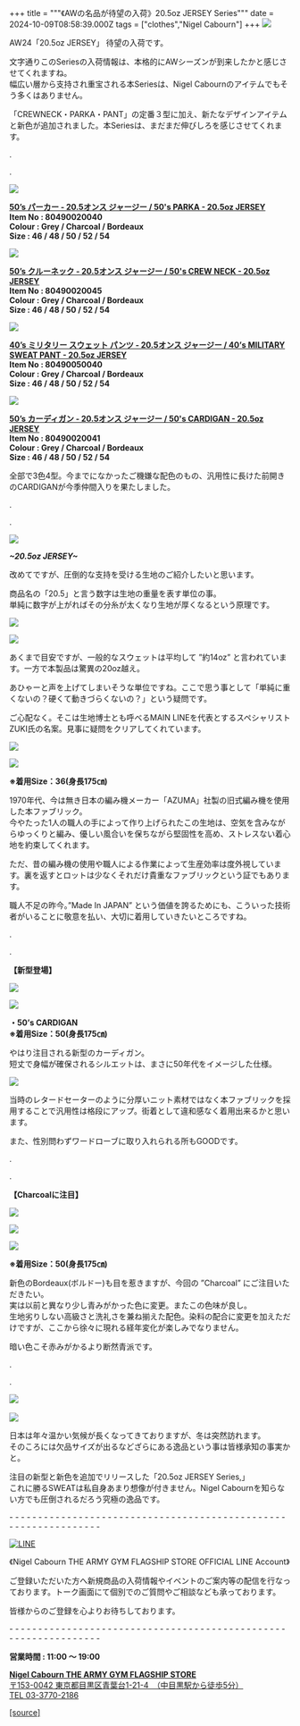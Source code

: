 +++
title = """《AWの名品が待望の入荷》20.5oz JERSEY Series"""
date = 2024-10-09T08:58:39.000Z
tags = ["clothes","Nigel Cabourn"]
+++
![](https://cdn.shopify.com/s/files/1/0094/9295/5196/files/DSC2250_480x480.jpg?v=1728459899)

AW24「20.5oz JERSEY」 待望の入荷です。

文字通りこのSeriesの入荷情報は、本格的にAWシーズンが到来したかと感じさせてくれますね。  
幅広い層から支持され重宝される本Seriesは、Nigel Cabournのアイテムでもそう多くはありません。

「CREWNECK・PARKA・PANT」の定番３型に加え、新たなデザインアイテムと新色が追加されました。本Seriesは、まだまだ伸びしろを感じさせてくれます。

.

.

![](https://cdn.shopify.com/s/files/1/0094/9295/5196/files/IMG_4111_480x480.jpg?v=1728440368)

[**50’s パーカー ‐ 20.5オンス ジャージー / 50's PARKA - 20.5oz JERSEY**](https://cabourn.jp/products/80490020040)  
**Item No : 80490020040**  
**Colour : Grey / Charcoal / Bordeaux**  
**Size : 46 / 48 / 50 / 52 / 54**

![](https://cdn.shopify.com/s/files/1/0094/9295/5196/files/IMG_4097_480x480.jpg?v=1728440368)

[**50’s クルーネック ‐ 20.5オンス ジャージー / 50's CREW NECK - 20.5oz JERSEY**](https://cabourn.jp/products/80490020045)  
**Item No : 80490020045**  
**Colour : Grey / Charcoal / Bordeaux**  
**Size : 46 / 48 / 50 / 52 / 54**

![](https://cdn.shopify.com/s/files/1/0094/9295/5196/files/IMG_4114_4b7a34a1-43fb-42f0-a638-5c18b88295f6_480x480.jpg?v=1728440367)

[**40’s ミリタリー スウェット パンツ ‐ 20.5オンス ジャージー / 40’s MILITARY SWEAT PANT - 20.5oz JERSEY**](https://cabourn.jp/products/80490050040)  
**Item No : 80490050040**  
**Colour : Grey / Charcoal / Bordeaux**  
**Size : 46 / 48 / 50 / 52 / 54**

![](https://cdn.shopify.com/s/files/1/0094/9295/5196/files/IMG_4123_6f47e118-80a3-44b2-9e0f-c57b5d53a0c9_480x480.jpg?v=1728459900)

[**50’s カーディガン ‐ 20.5オンス ジャージー / 50's CARDIGAN - 20.5oz JERSEY**](https://cabourn.jp/products/80490020041)  
**Item No : 80490020041**  
**Colour : Grey / Charcoal / Bordeaux**  
**Size : 46 / 48 / 50 / 52 / 54**

全部で3色4型。今までになかったご機嫌な配色のもの、汎用性に長けた前開きのCARDIGANが今季仲間入りを果たしました。

.

.

![](https://cdn.shopify.com/s/files/1/0094/9295/5196/files/IMG_5654_480x480.jpg?v=1728440365)

_**~20.5oz JERSEY~**_

改めてですが、圧倒的な支持を受ける生地のご紹介したいと思います。

商品名の「20.5」と言う数字は生地の重量を表す単位の事。  
単純に数字が上がればその分糸が太くなり生地が厚くなるという原理です。

![](https://cdn.shopify.com/s/files/1/0094/9295/5196/files/DSC2202_480x480.jpg?v=1728454438)

![](https://cdn.shopify.com/s/files/1/0094/9295/5196/files/DSC2210_480x480.jpg?v=1728454438)

あくまで目安ですが、一般的なスウェットは平均して ”約14oz” と言われています。一方で本製品は驚異の20oz越え。

あひゃーと声を上げてしまいそうな単位ですね。ここで思う事として「単純に重くないの？硬くて動きづらくないの？」という疑問です。

ご心配なく。そこは生地博士とも呼べるMAIN LINEを代表とするスペシャリストZUKI氏の名案。見事に疑問をクリアしてくれています。

![](https://cdn.shopify.com/s/files/1/0094/9295/5196/files/DSC2112_480x480.jpg?v=1728454439)

![](https://cdn.shopify.com/s/files/1/0094/9295/5196/files/DSC2149_480x480.jpg?v=1728454437)

**※着用Size：36(身長175㎝)**

1970年代、今は無き日本の編み機メーカー「AZUMA」社製の旧式編み機を使用した本ファブリック。  
今やたった1人の職人の手によって作り上げられたこの生地は、空気を含みながらゆっくりと編み、優しい風合いを保ちながら堅固性を高め、ストレスない着心地を約束してくれます。

ただ、昔の編み機の使用や職人による作業によって生産効率は度外視しています。裏を返すとロットは少なくそれだけ貴重なファブリックという証でもあります。

職人不足の昨今。”Made In JAPAN” という価値を誇るためにも、こういった技術者がいることに敬意を払い、大切に着用していきたいところですね。

.

.

**【新型登場】**

![](https://cdn.shopify.com/s/files/1/0094/9295/5196/files/DSC2240_480x480.jpg?v=1728459899)

![](https://cdn.shopify.com/s/files/1/0094/9295/5196/files/DSC2242_480x480.jpg?v=1728459899)

**・50’s CARDIGAN**   
**※着用Size：50(身長175㎝)**

やはり注目される新型のカーディガン。  
短丈で身幅が確保されるシルエットは、まさに50年代をイメージした仕様。

![](https://cdn.shopify.com/s/files/1/0094/9295/5196/files/DSC2213_480x480.jpg?v=1728460352)

当時のレタードセーターのように分厚いニット素材ではなく本ファブリックを採用することで汎用性は格段にアップ。街着として違和感なく着用出来るかと思います。

また、性別問わずワードローブに取り入れられる所もGOODです。

.

.

**【Charcoalに注目】**

![](https://cdn.shopify.com/s/files/1/0094/9295/5196/files/IMG_5633_352773ed-853f-4d14-9aed-f91331fac914_480x480.jpg?v=1728440367)

![](https://cdn.shopify.com/s/files/1/0094/9295/5196/files/IMG_5637_0a43ce9c-aa00-47a7-a048-6b940fcd012f_480x480.jpg?v=1728440599)

![](https://cdn.shopify.com/s/files/1/0094/9295/5196/files/IMG_5659_bc8c55d4-3c8f-4bf2-ae2b-109057a8a50f_480x480.jpg?v=1728440367)

**※着用Size：50(身長175㎝)**

新色のBordeaux(ボルドー)も目を惹きますが、今回の ”Charcoal” にご注目いただきたい。  
実は以前と異なり少し青みがかった色に変更。またこの色味が良し。  
生地劣りしない高級さと洗礼さを兼ね揃えた配色。染料の配合に変更を加えただけですが、ここから徐々に現れる経年変化が楽しみでなりません。

暗い色こそ赤みがかるより断然青派です。

.

.

![](https://cdn.shopify.com/s/files/1/0094/9295/5196/files/DSC2203_480x480.jpg?v=1728460234) 

![](https://cdn.shopify.com/s/files/1/0094/9295/5196/files/DSC2154_590bafc7-ad78-42d8-b570-1d456d8f531b_480x480.jpg?v=1728463127)

日本は年々温かい気候が長くなってきておりますが、冬は突然訪れます。  
そのころには欠品サイズが出るなどざらにある逸品という事は皆様承知の事実かと。

注目の新型と新色を追加でリリースした「20.5oz JERSEY Series,」   
これに勝るSWEATは私自身あまり想像が付きません。Nigel Cabournを知らない方でも圧倒されるだろう究極の逸品です。

\- - - - - - - - - - - - - - - - - - - - - - - - - - - - - - - - - - - - - - - - - - - - - - - - - - - - - - - - - - - - - - - -  

[![LINE](https://cdn.shopify.com/s/files/1/0094/9295/5196/files/ja_600x600.png?v=1631941030)](https://lin.ee/NpdpRpF)

《Nigel Cabourn THE ARMY GYM FLAGSHIP STORE OFFICIAL LINE Account》

ご登録いただいた方へ新規商品の入荷情報やイベントのご案内等の配信を行なっております。トーク画面にて個別でのご質問やご相談なども承っております。

皆様からのご登録を心よりお待ちしております。

\- - - - - - - - - - - - - - - - - - - - - - - - - - - - - - - - - - - - - - - - - - - - - - - - - - - - - - - - - - - - - - - - 

**営業時間 : 11:00 〜 19:00**

[**Nigel Cabourn THE ARMY GYM FLAGSHIP STORE**](https://cabourn.jp/pages/flagship)  
[〒153-0042 東京都目黒区青葉台1-21-4　（中目黒駅から徒歩5分）](https://cabourn.jp/pages/flagship)  
[TEL 03-3770-2186](https://cabourn.jp/pages/flagship)

[[source]](https://cabourn.jp/blogs/shop-info/flagship20241009)

